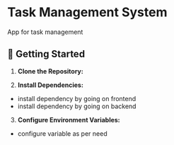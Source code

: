 
# Task Management System

App for task management




## 🎯 Getting Started

1. __Clone the Repository:__

2. __Install Dependencies:__
* install dependency by going on frontend
* install dependency by going on backend

3. __Configure Environment Variables:__
* configure variable as per need
